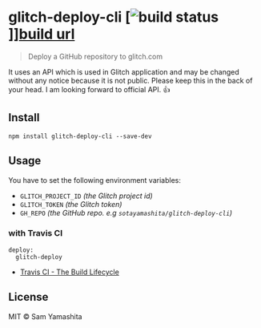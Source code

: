 [build badge]: https://travis-ci.org/sotayamashita/glitch-deploy-cli.svg?branch=master
[build url]:   https://travis-ci.org/sotayamashita/glitch-deploy-cli

# glitch-deploy-cli [![build status][build badge]]][build url]

> Deploy a GitHub repository to glitch.com

It uses an API which is used in Glitch application and may be changed without any notice because it is not public. Please keep this in the back of your head. I am looking forward to official API. :+1:

## Install

```
npm install glitch-deploy-cli --save-dev
```

## Usage

You have to set the following environment variables:

- `GLITCH_PROJECT_ID` _(the Glitch project id)_
- `GLITCH_TOKEN` _(the Glitch token)_
- `GH_REPO` _(the GitHub repo. e.g `sotayamashita/glitch-deploy-cli`)_

### with Travis CI

```
deploy:
  glitch-deploy
```

- [Travis CI - The Build Lifecycle](https://docs.travis-ci.com/user/customizing-the-build/#The-Build-Lifecycle)

## License

MIT © Sam Yamashita
